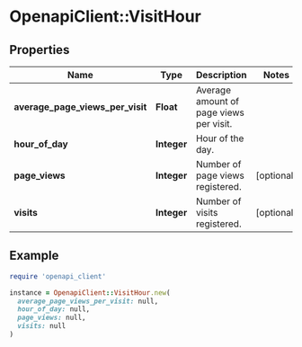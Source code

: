 # OpenapiClient::VisitHour

## Properties

| Name | Type | Description | Notes |
| ---- | ---- | ----------- | ----- |
| **average_page_views_per_visit** | **Float** | Average amount of page views per visit. |  |
| **hour_of_day** | **Integer** | Hour of the day. |  |
| **page_views** | **Integer** | Number of page views registered. | [optional] |
| **visits** | **Integer** | Number of visits registered. | [optional] |

## Example

```ruby
require 'openapi_client'

instance = OpenapiClient::VisitHour.new(
  average_page_views_per_visit: null,
  hour_of_day: null,
  page_views: null,
  visits: null
)
```

